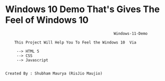 #       Windows 10 Demo That's Gives The Feel of Windows 10

                                                    Windows-11-Demo
                                                    
        This Project Will Help You To Feel the Windows 10  Via 
        
         --> HTML 5 
         --> CSS
         --> Javascript
         
         
    Created By : Shubham Maurya (RisJio Maujio)
